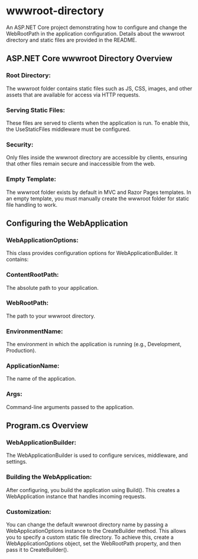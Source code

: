 # wwwroot-directory
An ASP.NET Core project demonstrating how to configure and change the WebRootPath in the application configuration. Details about the wwwroot directory and static files are provided in the README.

## **ASP.NET Core wwwroot Directory Overview**

### **Root Directory**:
The wwwroot folder contains static files such as JS, CSS, images, and other assets that are available for access via HTTP requests.

### **Serving Static Files**:
These files are served to clients when the application is run. To enable this, the UseStaticFiles middleware must be configured.

### **Security**:
Only files inside the wwwroot directory are accessible by clients, ensuring that other files remain secure and inaccessible from the web.

### **Empty Template**:
The wwwroot folder exists by default in MVC and Razor Pages templates. In an empty template, you must manually create the wwwroot folder for static file handling to work.

## **Configuring the WebApplication**

### **WebApplicationOptions**: 
This class provides configuration options for WebApplicationBuilder. It contains:

### **ContentRootPath**:
The absolute path to your application.

### **WebRootPath**:
The path to your wwwroot directory.

### **EnvironmentName**:
The environment in which the application is running (e.g., Development, Production).

### **ApplicationName**:
The name of the application.

### **Args**:
Command-line arguments passed to the application.

## **Program.cs Overview**

### **WebApplicationBuilder**:
The WebApplicationBuilder is used to configure services, middleware, and settings.

### **Building the WebApplication**:
After configuring, you build the application using Build(). This creates a WebApplication instance that handles incoming requests.

### **Customization**:
You can change the default wwwroot directory name by passing a WebApplicationOptions instance to the CreateBuilder method. This allows you to specify a custom static file directory.
To achieve this, create a WebApplicationOptions object, set the WebRootPath property, and then pass it to CreateBuilder().
